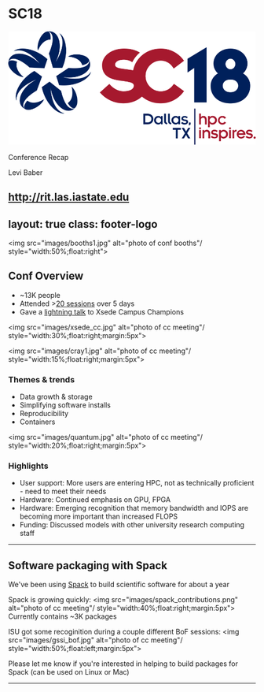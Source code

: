 # SC18

<img src="images/sc18.svg" alt="sc18 logo" title="SC18 Dallas, CO"/>

Conference Recap

Levi Baber

http://rit.las.iastate.edu
---
layout: true
class: footer-logo
---
<img src="images/booths1.jpg" alt="photo of conf booths"/ style="width:50%;float:right">

## Conf Overview
* ~13K people
* Attended >[20 sessions] over 5 days
* Gave a [lightning talk] to Xsede Campus Champions

<img src="images/xsede_cc.jpg" alt="photo of cc meeting"/ style="width:30%;float:right;margin:5px">

<img src="images/cray1.jpg" alt="photo of cc meeting"/ style="width:15%;float:right;margin:5px">

### Themes & trends
* Data growth & storage
* Simplifying software installs
* Reproducibility
* Containers


<img src="images/quantum.jpg" alt="photo of cc meeting"/ style="width:20%;float:right;margin:5px">

### Highlights
* User support: More users are entering HPC, not as technically proficient - need to meet their needs
* Hardware: Continued emphasis on GPU, FPGA
* Hardware: Emerging recognition that memory bandwidth and IOPS are becoming more important than increased FLOPS
* Funding: Discussed models with other university research computing staff

[20 sessions]: https://github.com/baberlevi/sc18_notes
[lightning talk]: https://researchit.github.io/RIT-Presentations/sc18_cc_lightning_talk/

---

## Software packaging with Spack

We've been using [Spack] to build scientific software for about a year

Spack is growing quickly:
<img src="images/spack_contributions.png" alt="photo of cc meeting"/ style="width:40%;float:right;margin:5px">
Currently contains ~3K packages

ISU got some recoginition during a couple different BoF sessions:
<img src="images/gssi_bof.jpg" alt="photo of cc meeting"/ style="width:50%;float:left;margin:5px">

Please let me know if you're interested in helping to build packages for Spack (can be used on Linux or Mac)

[Spack]: https://spack.io
---